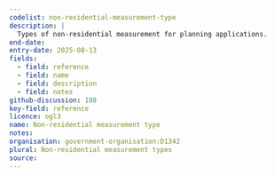 ```yaml
---
codelist: non-residential-measurement-type
description: |
  Types of non-residential measurement for planning applications.
end-date:
entry-date: 2025-08-13
fields:
  - field: reference
  - field: name
  - field: description
  - field: notes
github-discussion: 188
key-field: reference
licence: ogl3
name: Non-residential measurement type
notes:
organisation: government-organisation:D1342
plural: Non-residential measurement types
source: 
---
```

